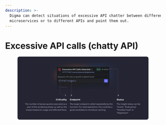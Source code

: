 ```yaml
---
description: >-
  Digma can detect situations of excessive API chatter between different
  microservices or to different APIs and point them out.
---
```


# Excessive API calls (chatty API)

<figure><img src="../.gitbook/assets/Excessive API Calls Detected - illustration.svg" alt=""><figcaption></figcaption></figure>
